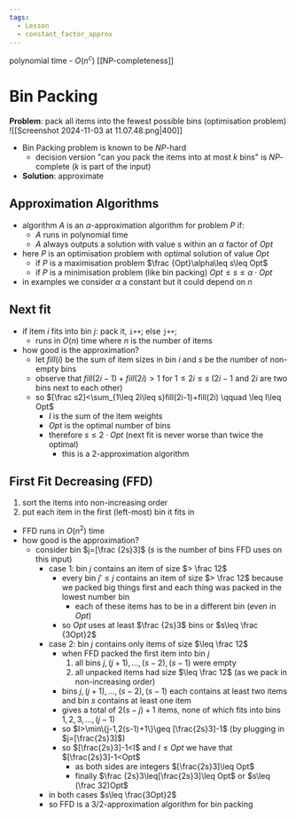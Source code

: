 ```yaml
---
tags:
  - Lesson
  - constant_factor_approx
---
```

polynomial time - $O(n^c)$
[[NP-completeness]]
# Bin Packing
**Problem**: pack all items into the fewest possible bins (optimisation problem)
![[Screenshot 2024-11-03 at 11.07.48.png|400]]
- Bin Packing problem is known to be $NP$-hard
	- decision version "can you pack the items into at most $k$ bins" is $NP$-complete ($k$ is part of the input)
- **Solution**: approximate
## Approximation Algorithms
- algorithm $A$ is an $\alpha$-approximation algorithm for problem $P$ if:
	- $A$ runs in polynomial time
	- $A$ always outputs a solution with value $s$ within an $\alpha$ factor of $Opt$
- here $P$ is an optimisation problem with optimal solution of value $Opt$
	- if $P$ is a maximisation problem $\frac {Opt}\alpha\leq s\leq Opt$
	- if $P$ is a minimisation problem (like bin packing) $Opt\leq s\leq \alpha\cdot Opt$
- in examples we consider $\alpha$ a constant but it could depend on $n$ 
## Next fit
- if item $i$ fits into bin $j$: pack it, `i++`; else `j++`;
	- runs in $O(n)$ time where $n$ is the number of items
- how good is the approximation?
	- let $fill(i)$ be the sum of item sizes in bin $i$ and $s$ be the number of non-empty bins 
	- observe that $fill(2i-1)+fill(2i)>1$ for $1\leq 2i\leq s$ ($2i - 1$ and $2i$ are two bins next to each other)
	- so $[\frac s2]<\sum_{1\leq 2i\leq s}fill(2i-1)+fill(2i) \qquad \leq I\leq Opt$
		- $I$ is the sum of the item weights 
		- $Opt$ is the optimal number of bins
		- therefore $s\leq 2\cdot Opt$ (next fit is never worse than twice the optimal)
			- this is a $2$-approximation algorithm
## First Fit Decreasing (FFD)
1. sort the items into non-increasing order
2. put each item in the first (left-most) bin it fits in
- FFD runs in $O(n^2)$ time
- how good is the approximation?
	- consider bin $j=[\frac {2s}3]$ ($s$ is the number of bins FFD uses on this input)
		- case 1: bin $j$ contains an item of size $> \frac 12$
			- every bin $j'\leq j$ contains an item of size $> \frac 12$ because we packed big things first and each thing was packed in the lowest number bin
				- each of these items has to be in a different bin (even in $Opt$)
			- so $Opt$ uses at least $\frac {2s}3$ bins or $s\leq \frac {3Opt}2$
		- case 2: bin $j$ contains only items of size $\leq \frac 12$
			- when FFD packed the first item into bin $j$
				1. all bins $j, (j+1),...,(s-2),(s-1)$ were empty
				2. all unpacked items had size $\leq \frac 12$ (as we pack in non-increasing order)
			- bins $j,(j+1),...,(s-2),(s-1)$ each contains at least two items and bin $s$ contains at least one item
			- gives a total of $2(s-j)+1$ items, none of which fits into bins $1,2,3,...,(j-1)$
			- so $I>\min\{j-1,2(s-1)+1\}\geq [\frac{2s}3]-1$ (by plugging in $j=[\frac{2s}3]$)
			- so $[\frac{2s}3]-1<I$ and $I\leq Opt$ we have that $[\frac{2s}3]-1<Opt$
				- as both sides are integers $[\frac{2s}3]\leq Opt$
				- finally $\frac {2s}3\leq[\frac{2s}3]\leq Opt$ or $s\leq (\frac 32)Opt$
		- in both cases $s\leq \frac{3Opt}2$
		- so FFD is a $3/2$-approximation algorithm for bin packing